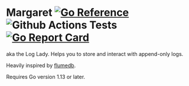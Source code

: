 <!--
SPDX-FileCopyrightText: 2021 The margaret Authors

SPDX-License-Identifier: MIT
-->

# Margaret [![Go Reference](https://pkg.go.dev/badge/go.cryptoscope.co/margaret.svg)](https://pkg.go.dev/go.cryptoscope.co/margaret) ![[Github Actions Tests](https://github.com/cryptoscope/margaret/actions/workflows/go.yml)](https://github.com/cryptoscope/margaret/actions/workflows/go.yml/badge.svg) [![Go Report Card](https://goreportcard.com/badge/go.cryptoscope.co/margaret)](https://goreportcard.com/report/go.cryptoscope.co/margaret)

aka the Log Lady. Helps you to store and interact with append-only logs.

Heavily inspired by [flumedb](https://github.com/flumedb/flumedb).

Requires Go version 1.13 or later.